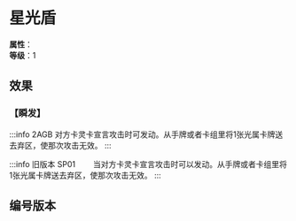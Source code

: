 <script setup>
let list = [
    { number: "SP01-014", url: "/packs/SP01" },
    { number: "2AGB-017", url: "/packs/2AGB" }
]
</script>

# 星光盾

**属性**：<CardAttribute text="光"/><br/>
**等级**：1

## 效果

### 【瞬发】

:::info 2AGB
对方卡灵卡宣言攻击时可发动。从手牌或者卡组里将1张光属卡牌送去弃区，使那次攻击无效。
:::

:::info 旧版本 SP01
&emsp;&emsp;当对方卡灵卡宣言攻击时可以发动。从手牌或者卡组里将1张光属卡牌送去弃区，使那次攻击无效。
:::

## 编号版本

<CardNumberBox :list="list"/>